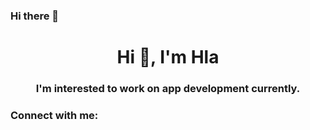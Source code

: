 ### Hi there 👋
<h1 align="center">Hi 👋, I'm Hla</h1>
<h3 align="center">I'm interested to work on app development currently.</h3>

<h3 align="left">Connect with me:</h3>
<p align="left">
</p>
<!--
**Hla-Naing/Hla-Naing** is a ✨ _special_ ✨ repository because its `README.md` (this file) appears on your GitHub profile.

Here are some ideas to get you started:

- 🔭 I’m currently working on ...
- 🌱 I’m currently learning ...
- 👯 I’m looking to collaborate on ...
- 🤔 I’m looking for help with ...
- 💬 Ask me about ...
- 📫 How to reach me: ...
- 😄 Pronouns: ...
- ⚡ Fun fact: ...
-->
